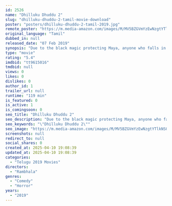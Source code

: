 ```yaml
---
id: 2526
name: "Dhilluku Dhuddu 2"
slug: "dhilluku-dhuddu-2-tamil-movie-download"
poster: "posters/dhilluku-dhuddu-2-tamil-2019.jpg"
remote_poster: "https://m.media-amazon.com/images/M/MV5BZGVmYzEwNzgtYTlkNS00MDAxLWE2MDQtNjY0ZDJiMGRhYjc4XkEyXkFqcGc@._V1_SX300.jpg"
original_language: "Tamil"
dubbed_in: null
released_date: "07 Feb 2019"
synopsis: "Due to the black magic protecting Maya, anyone who falls in love with her ends up mysteriously killed, so Vijay tries to get rid of the magic."
type: "movie"
rating: "5.4"
imdbid: "tt9615016"
tmdbid: null
views: 0
likes: 0
dislikes: 0
author_id: 1
trailer_url: null
runtime: "119 min"
is_featured: 0
is_active: 1
is_comingsoon: 0
seo_title: "Dhilluku Dhuddu 2"
seo_description: "Due to the black magic protecting Maya, anyone who falls in love with her ends up mysteriously killed, so Vijay tries to get rid of the magic."
seo_keywords: "\"Dhilluku Dhuddu 2\""
seo_image: "https://m.media-amazon.com/images/M/MV5BZGVmYzEwNzgtYTlkNS00MDAxLWE2MDQtNjY0ZDJiMGRhYjc4XkEyXkFqcGc@._V1_SX300.jpg"
screenshots: null
redirect_to: null
social_shares: 0
created_at: 2025-04-10 19:08:39
updated_at: 2025-04-10 19:08:39
categories:
  - "Telugu 2019 Movies"
directors:
  - "Rambhala"
genres:
  - "Comedy"
  - "Horror"
years:
  - "2019"
---
```

